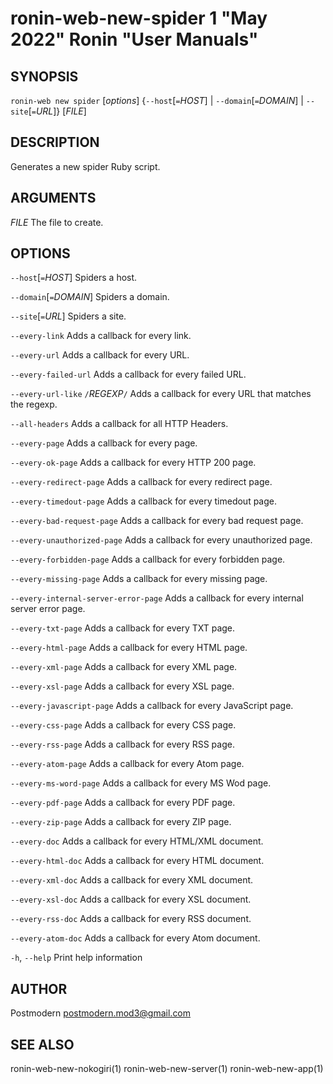 # ronin-web-new-spider 1 "May 2022" Ronin "User Manuals"

## SYNOPSIS

`ronin-web new spider` [*options*] {`--host`[`=`*HOST*] \| `--domain`[`=`*DOMAIN*] \| `--site`[`=`*URL*]} [*FILE*]

## DESCRIPTION

Generates a new spider Ruby script.

## ARGUMENTS

*FILE*
  The file to create.

## OPTIONS

`--host`[`=`*HOST*]
  Spiders a host.

`--domain`[`=`*DOMAIN*]
  Spiders a domain.

`--site`[`=`*URL*]
  Spiders a site.

`--every-link`
  Adds a callback for every link.

`--every-url`
  Adds a callback for every URL.

`--every-failed-url`
  Adds a callback for every failed URL.

`--every-url-like` `/`*REGEXP*`/`
  Adds a callback for every URL that matches the regexp.

`--all-headers`
  Adds a callback for all HTTP Headers.

`--every-page`
  Adds a callback for every page.

`--every-ok-page`
  Adds a callback for every HTTP 200 page.

`--every-redirect-page`
  Adds a callback for every redirect page.

`--every-timedout-page`
  Adds a callback for every timedout page.

`--every-bad-request-page`
  Adds a callback for every bad request page.

`--every-unauthorized-page`
  Adds a callback for every unauthorized page.

`--every-forbidden-page`
  Adds a callback for every forbidden page.

`--every-missing-page`
  Adds a callback for every missing page.

`--every-internal-server-error-page`
  Adds a callback for every internal server error page.

`--every-txt-page`
  Adds a callback for every TXT page.

`--every-html-page`
  Adds a callback for every HTML page.

`--every-xml-page`
  Adds a callback for every XML page.

`--every-xsl-page`
  Adds a callback for every XSL page.

`--every-javascript-page`
  Adds a callback for every JavaScript page.

`--every-css-page`
  Adds a callback for every CSS page.

`--every-rss-page`
  Adds a callback for every RSS page.

`--every-atom-page`
  Adds a callback for every Atom page.

`--every-ms-word-page`
  Adds a callback for every MS Wod page.

`--every-pdf-page`
  Adds a callback for every PDF page.

`--every-zip-page`
  Adds a callback for every ZIP page.

`--every-doc`
  Adds a callback for every HTML/XML document.

`--every-html-doc`
  Adds a callback for every HTML document.

`--every-xml-doc`
  Adds a callback for every XML document.

`--every-xsl-doc`
  Adds a callback for every XSL document.

`--every-rss-doc`
  Adds a callback for every RSS document.

`--every-atom-doc`
  Adds a callback for every Atom document.

`-h`, `--help`
  Print help information

## AUTHOR

Postmodern <postmodern.mod3@gmail.com>

## SEE ALSO

ronin-web-new-nokogiri(1) ronin-web-new-server(1) ronin-web-new-app(1)
